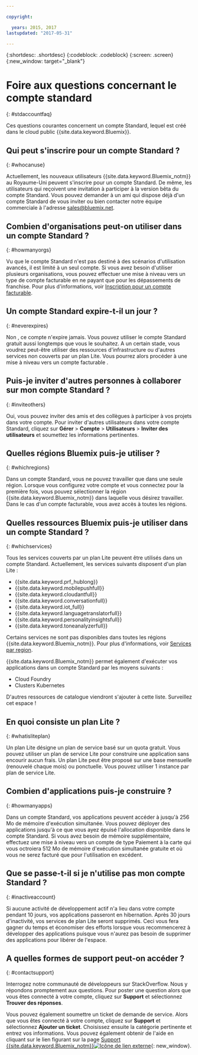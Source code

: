 ```yaml
---

copyright:

  years: 2015, 2017
lastupdated: "2017-05-31"

---
```


{:shortdesc: .shortdesc}
{:codeblock: .codeblock}
{:screen: .screen}
{:new_window: target="_blank"}

# Foire aux questions concernant le compte standard 
{: #stdaccountfaq}

Ces questions courantes concernent un compte Standard, lequel est créé dans le cloud public {{site.data.keyword.Bluemix}}.

## Qui peut s'inscrire pour un compte Standard ?
{: #whocanuse}

Actuellement, les nouveaux utilisateurs {{site.data.keyword.Bluemix_notm}} au Royaume-Uni peuvent s'inscrire pour un compte Standard. De même, les utilisateurs qui reçoivent une invitation à participer à la version bêta du compte Standard. Vous pouvez demander à un ami qui dispose déjà d'un compte Standard de vous inviter ou bien contacter notre équipe commerciale à l'adresse sales@bluemix.net.

## Combien d'organisations peut-on utiliser dans un compte Standard ?
{: #howmanyorgs}

Vu que le compte Standard n'est pas destiné à des scénarios d'utilisation avancés, il est limité à un seul compte. Si vous avez besoin d'utiliser plusieurs organisations, vous pouvez effectuer une mise à niveau vers un type de compte facturable en ne payant que pour les dépassements de franchise. Pour plus d'informations, voir [Inscription pour un compte facturable](/docs/pricing/billable.html#billable).

## Un compte Standard expire-t-il un jour ? 
{: #neverexpires}
   
Non , ce compte n'expire jamais. Vous pouvez utiliser le compte Standard gratuit aussi longtemps que vous le souhaitez. A un certain stade, vous voudrez peut-être utiliser des ressources d'infrastructure ou d'autres services non couverts par un plan Lite. Vous pourrez alors procéder à une mise à niveau vers un compte facturable . 

## Puis-je inviter d'autres personnes à collaborer sur mon compte Standard ?
{: #inviteothers}

Oui, vous pouvez inviter des amis et des collègues à participer à vos projets dans votre compte. Pour inviter d'autres utilisateurs dans votre compte Standard, cliquez sur **Gérer** &gt; **Compte** &gt; **Utilisateurs** &gt; **Inviter des utilisateurs** et soumettez les informations pertinentes.  

## Quelles régions Bluemix puis-je utiliser ?
{: #whichregions}

Dans un compte Standard, vous ne pouvez travailler que dans une seule région. Lorsque vous configurez votre compte et vous connectez pour la première fois, vous pouvez sélectionner la région {{site.data.keyword.Bluemix_notm}} dans laquelle vous désirez travailler. Dans le cas d'un compte facturable, vous avez accès à toutes les régions.

## Quelles ressources Bluemix puis-je utiliser dans un compte Standard ?
{: #whichservices}

Tous les services couverts par un plan Lite peuvent être utilisés dans un compte Standard. Actuellement, les services suivants disposent d'un plan Lite :

<ul>
<li>{{site.data.keyword.prf_hublong}}</li>
<li>{{site.data.keyword.mobilepushfull}}</li>
<li>{{site.data.keyword.cloudantfull}}</li>
<li>{{site.data.keyword.conversationfull}}</li>
<li>{{site.data.keyword.iot_full}}</li>
<li>{{site.data.keyword.languagetranslatorfull}}</li>
<li>{{site.data.keyword.personalityinsightsfull}}</li>
<li>{{site.data.keyword.toneanalyzerfull}}</li>
</ul>

Certains services ne sont pas disponibles dans toutes les régions {{site.data.keyword.Bluemix_notm}}. Pour plus d'informations, voir [Services par region](/docs/services/services_region.html#services_region).

{{site.data.keyword.Bluemix_notm}} permet également d'exécuter vos applications dans un compte Standard par les moyens suivants :
<ul>
<li>Cloud Foundry</li>
<li>Clusters Kubernetes</li>
</ul>

D'autres ressources de catalogue viendront s'ajouter à cette liste. Surveillez cet espace ! 

## En quoi consiste un plan Lite ?
{: #whatisliteplan}

Un plan Lite désigne un plan de service basé sur un quota gratuit. Vous pouvez utiliser un plan de service Lite pour construire une application sans encourir aucun frais. Un plan Lite peut être proposé sur une base mensuelle (renouvelé chaque mois) ou ponctuelle. Vous pouvez utiliser 1 instance par plan de service Lite.  

## Combien d'applications puis-je construire ?
{: #howmanyapps}

Dans un compte Standard, vos applications peuvent accéder à jusqu'à 256 Mo de mémoire d'exécution simultanée. Vous pouvez déployer des applications jusqu'à ce que vous ayez épuisé l'allocation disponible dans le compte Standard. Si vous avez besoin de mémoire supplémentaire, effectuez une mise à niveau vers un compte de type Paiement à la carte qui vous octroiera 512 Mo de mémoire d'exécution simultanée gratuite et où vous ne serez facturé que pour l'utilisation en excédent.

## Que se passe-t-il si je n'utilise pas mon compte Standard ?
{: #inactiveaccount}

Si aucune activité de développement actif n'a lieu dans votre compte pendant 10 jours, vos applications passeront en hibernation. Après 30 jours d'inactivité, vos services de plan Lite seront supprimés. Ceci vous fera gagner du temps et économiser des efforts lorsque vous recommencerez à développer des applications puisque vous n'aurez pas besoin de supprimer des applications pour libérer de l'espace.

## A quelles formes de support peut-on accéder ?
{: #contactsupport}

Interrogez notre communauté de développeurs sur StackOverflow. Nous y répondons promptement aux questions. Pour poster une question alors que vous êtes connecté à votre compte, cliquez sur **Support** et sélectionnez **Trouver des réponses**.  

Vous pouvez également soumettre un ticket de demande de service. Alors que vous êtes connecté à votre compte, cliquez sur **Support** et sélectionnez **Ajouter un ticket**. Choisissez ensuite la catégorie pertinente et entrez vos informations. Vous pouvez également obtenir de l'aide en cliquant sur le lien figurant sur la page [Support {{site.data.keyword.Bluemix_notm}}![Icône de lien externe](../icons/launch-glyph.svg)](http://ibm.biz/bluemixsupport){: new_window}. 
